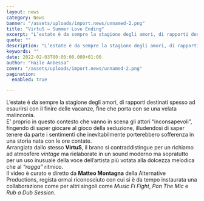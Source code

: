 ```yaml
---
layout: news
category: News
banner: "/assets/uploads/import.news/unnamed-2.png"
title: "VirtuS – Summer Love Ending"
excerpt: "L’estate è da sempre la stagione degli amori, di rapporti destinati spesso ad esaurirsi con il finire delle vacanze, fine che porta con se una velata malinconia. E’ proprio in questo contesto che vanno in scena gli attori “inconsapevoli”, fingendo di saper giocare al gioco della seduzione, illudendosi di saper tenere da parte i sentimenti [&hellip"
quote: ""
description: "L’estate è da sempre la stagione degli amori, di rapporti destinati spesso ad esaurirsi con il finire delle vacanze, fine che porta con se una velata malinconia. E’ proprio in questo contesto che vanno in scena gli attori “inconsapevoli”, fingendo di saper giocare al gioco della seduzione, illudendosi di saper tenere da parte i sentimenti [&hellip"
keywords: ""
date: 2022-02-03T00:00:00.000+01:00
author: "Haile Anbessa"
cover: "/assets/uploads/import.news/unnamed-2.png"
pagination:
  enabled: true

---
```


L’estate è da sempre la stagione degli amori, di rapporti destinati spesso ad esaurirsi con il finire delle vacanze, fine che porta con se una velata malinconia.  
E’ proprio in questo contesto che vanno in scena gli attori “inconsapevoli”, fingendo di saper giocare al gioco della seduzione, illudendosi di saper tenere da parte i sentimenti che inevitabilmente porterebbero sofferenza in una storia nata con le ore contate.  
Arrangiata dallo stesso **VirtuS**, il brano si contraddistingue per un richiamo ad atmosfere _vintage_ ma rielaborate in un sound moderno ma sopratutto per un uso inusuale della voce dell’artista più votata alla dolcezza melodica che al _“ragga”_ ritmico.  
Il video è curato e diretto da **Matteo Montagna** della Alternative Productions, regista ormai riconosciuto con cui si è da tempo instaurata una collaborazione come per altri singoli come _Music Fi Fight_, _Pon The Mic_ e _Rub a Dub Session_.